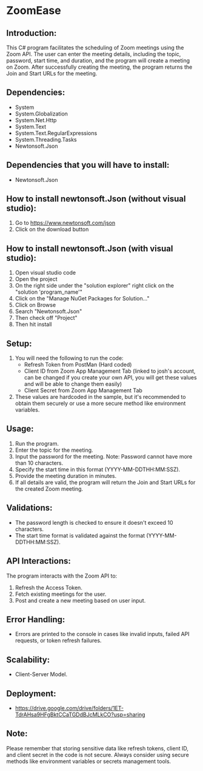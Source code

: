 ZoomEase
======================
Introduction:
-------------
This C# program facilitates the scheduling of Zoom meetings using the Zoom API. The user can enter the meeting details, including the topic, password, start time, and duration, and the program will create a meeting on Zoom. After successfully creating the meeting, the program returns the Join and Start URLs for the meeting.

Dependencies:
-------------
- System
- System.Globalization
- System.Net.Http
- System.Text
- System.Text.RegularExpressions
- System.Threading.Tasks
- Newtonsoft.Json

Dependencies that you will have to install:
-------------
- Newtonsoft.Json

How to install newtonsoft.Json (without visual studio):
-------------
1. Go to https://www.newtonsoft.com/json
2. Click on the download button

How to install newtonsoft.Json (with visual studio):
-------------
1. Open visual studio code
2. Open the project
3. On the right side under the "solution explorer" right click on the "solution 'program_name'"
4. Click on the "Manage NuGet Packages for Solution..."
5. Click on Browse
6. Search "Newtonsoft.Json"
7. Then check off "Project"
8. Then hit install

Setup:
------
1. You will need the following to run the code:
    - Refresh Token from PostMan (Hard coded)
    - Client ID from Zoom App Management Tab (linked to josh's account, can be changed if you create your own API, you will get these values and will be able to change them easily)
    - Client Secret from Zoom App Management Tab
2. These values are hardcoded in the sample, but it's recommended to obtain them securely or use a more secure method like environment variables.

Usage:
------
1. Run the program.
2. Enter the topic for the meeting.
3. Input the password for the meeting. Note: Password cannot have more than 10 characters.
4. Specify the start time in this format (YYYY-MM-DDTHH:MM:SSZ).
5. Provide the meeting duration in minutes.
6. If all details are valid, the program will return the Join and Start URLs for the created Zoom meeting.

Validations:
------------
- The password length is checked to ensure it doesn't exceed 10 characters.
- The start time format is validated against the format (YYYY-MM-DDTHH:MM:SSZ).

API Interactions:
-----------------
The program interacts with the Zoom API to:
1. Refresh the Access Token.
2. Fetch existing meetings for the user.
3. Post and create a new meeting based on user input.

Error Handling:
---------------
- Errors are printed to the console in cases like invalid inputs, failed API requests, or token refresh failures.

Scalability:
---------------
- Client-Server Model.

Deployment:
---------------
- https://drive.google.com/drive/folders/1ET-TdrAHsa9HFgBktCCaTGDdBJcMLkCO?usp=sharing

Note:
-----
Please remember that storing sensitive data like refresh tokens, client ID, and client secret in the code is not secure. Always consider using secure methods like environment variables or secrets management tools.
